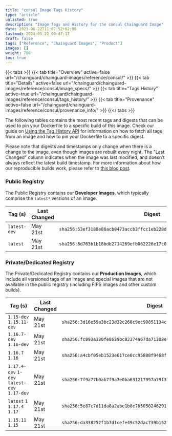 ```yaml
---
title: "consul Image Tags History"
type: "article"
unlisted: true
description: "Image Tags and History for the consul Chainguard Image"
date: 2023-06-22T11:07:52+02:00
lastmod: 2024-05-22 00:47:17
draft: false
tags: ["Reference", "Chainguard Images", "Product"]
images: []
weight: 700
toc: true
---
```


{{< tabs >}}
{{< tab title="Overview" active=false url="/chainguard/chainguard-images/reference/consul/" >}}
{{< tab title="Details" active=false url="/chainguard/chainguard-images/reference/consul/image_specs/" >}}
{{< tab title="Tags History" active=true url="/chainguard/chainguard-images/reference/consul/tags_history/" >}}
{{< tab title="Provenance" active=false url="/chainguard/chainguard-images/reference/consul/provenance_info/" >}}
{{</ tabs >}}

The following tables contains the most recent tags and digests that can be used to pin your Dockerfile to a specific build of this image. Check our guide on [Using the Tag History API](/chainguard/chainguard-images/using-the-tag-history-api/) for information on how to fetch all tags from an image and how to pin your Dockerfile to a specific digest.

Please note that digests and timestamps only change when there is a change to the image, even though images are rebuilt every night. The "Last Changed" column indicates when the image was last modified, and doesn't always reflect the latest build timestamp. For more information about how our reproducible builds work, please refer to [this blog post](https://www.chainguard.dev/unchained/reproducing-chainguards-reproducible-image-builds).

### Public Registry
The Public Registry contains our **Developer Images**, which typically comprise the `latest*` versions of an image.

| Tag (s)       | Last Changed | Digest                                                                    |
|---------------|--------------|---------------------------------------------------------------------------|
|  `latest-dev` | May 21st     | `sha256:53ef3188e80acb0473accb3ffcc1eb228d9a5fbe1781e27e5d45ce406a7de32f` |
|  `latest`     | May 21st     | `sha256:8d763b1b18bdb2714269efb062226e17c027a1acd1ed2151132ac274740ce360` |


### Private/Dedicated Registry
The Private/Dedicated Registry contains our **Production Images**, which include all versioned tags of an image and special images that are not available in the public registry (including FIPS images and other custom builds).

| Tag (s)                                       | Last Changed | Digest                                                                    |
|-----------------------------------------------|--------------|---------------------------------------------------------------------------|
|  `1.15-dev` `1.15.11-dev`                     | May 21st     | `sha256:3d16e59a3bc23d32c268c9ec90851134c8b9155db716fb9e446c94f92315f372` |
|  `1.16.7-dev` `1.16-dev`                      | May 21st     | `sha256:fc893a330fe8639bc02374a67da71308eb974c1f25168a8b1807b4c9489168e5` |
|  `1.16.7` `1.16`                              | May 21st     | `sha256:a4cbf05eb1523e617ce0cc95808f9468fed420cc1ed34912b899084e2ade33cc` |
|  `1.17.4-dev` `1-dev` `latest-dev` `1.17-dev` | May 21st     | `sha256:7f9a77b0ab7f9a7e0ba631217997a79f3e9fa9777f0527987a6465edd03e82c3` |
|  `latest` `1` `1.17.4` `1.17`                 | May 21st     | `sha256:5e87c7d11da8a2abe1b8e705058246291c44afa729a7ba5b2b117376731a61cc` |
|  `1.15.11` `1.15`                             | May 21st     | `sha256:da338252f1b7d1cefe49c52dac739b1527d5fd3d400ce95a502dcf5e08c20eea` |


